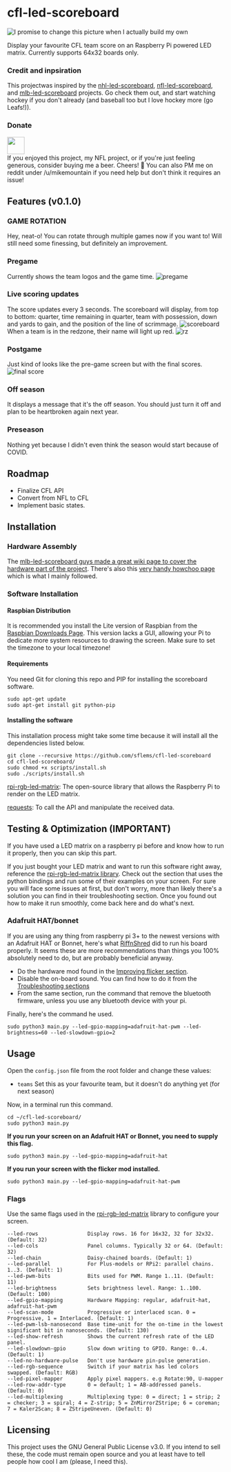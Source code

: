 # cfl-led-scoreboard

![I promise to change this picture when I actually build my own](imgs/scoreboard.jpg)

Display your favourite CFL team score on an Raspberry Pi powered LED matrix. Currently supports 64x32 boards only.

### Credit and inpsiration

This projectwas inspired by the [nhl-led-scoreboard](https://github.com/riffnshred/nhl-led-scoreboard), [nfl-led-scoreboard](https://github.com/mikemountain/nfl-led-scoreboard), and [mlb-led-scoreboard](https://github.com/MLB-LED-Scoreboard/mlb-led-scoreboard) projects. Go check them out, and start watching hockey if you don't already (and baseball too but I love hockey more (go Leafs!)).

### Donate

<a href="https://paypal.me/themikemountain/"><img src="https://github.com/andreostrovsky/donate-with-paypal/blob/master/dark.svg" height="40"></a>  
If you enjoyed this project, my NFL project, or if you're just feeling generous, consider buying me a beer. Cheers! :beers:
You can also PM me on reddit under /u/mikemountain if you need help but don't think it requires an issue!

## Features (v0.1.0)

### GAME ROTATION

Hey, neat-o! You can rotate through multiple games now if you want to! Will still need some finessing, but definitely an improvement.

### Pregame

Currently shows the team logos and the game time. ![pregame](imgs/pregame.jpg)

### Live scoring updates

The score updates every 3 seconds. The scoreboard will display, from top to bottom: quarter, time remaining in quarter, team with possession, down and yards to gain, and the position of the line of scrimmage. ![scoreboard](imgs/scoreboard.jpg) When a team is in the redzone, their name will light up red. ![rz](imgs/rz.jpg)

### Postgame

Just kind of looks like the pre-game screen but with the final scores. ![final score](imgs/postgame.jpg)

### Off season

It displays a message that it's the off season. You should just turn it off and plan to be heartbroken again next year.

### Preseason

Nothing yet because I didn't even think the season would start because of COVID.

## Roadmap

* Finalize CFL API
* Convert from NFL to CFL
* Implement basic states.

## Installation

### Hardware Assembly

The [mlb-led-scoreboard guys made a great wiki page to cover the hardware part of the project](https://github.com/MLB-LED-Scoreboard/mlb-led-scoreboard/wiki). There's also this [very handy howchoo page](https://howchoo.com/g/otvjnwy4mji/diy-raspberry-pi-nhl-scoreboard-led-panel) which is what I mainly followed.

### Software Installation

#### Raspbian Distribution

It is recommended you install the Lite version of Raspbian from the [Raspbian Downloads Page](https://www.raspberrypi.org/downloads/raspbian/). This version lacks a GUI, allowing your Pi to dedicate more system resources to drawing the screen.
Make sure to set the timezone to your local timezone!

#### Requirements

You need Git for cloning this repo and PIP for installing the scoreboard software.

```
sudo apt-get update
sudo apt-get install git python-pip
```

#### Installing the software

This installation process might take some time because it will install all the dependencies listed below.

```
git clone --recursive https://github.com/sflems/cfl-led-scoreboard
cd cfl-led-scoreboard/
sudo chmod +x scripts/install.sh
sudo ./scripts/install.sh
```

[rpi-rgb-led-matrix](https://github.com/hzeller/rpi-rgb-led-matrix/tree/master/bindings/python#building): The open-source library that allows the Raspberry Pi to render on the LED matrix.

[requests](https://requests.kennethreitz.org/en/master/): To call the API and manipulate the received data.

## Testing & Optimization (IMPORTANT)

If you have used a LED matrix on a raspberry pi before and know how to run it properly, then you can skip this part.

If you just bought your LED matrix and want to run this software right away, reference the [rpi-rgb-led-matrix library](https://github.com/hzeller/rpi-rgb-led-matrix/). Check out the section that uses the python bindings and run some of their examples on your screen. For sure you will face some issues at first, but don't worry, more than likely there's a solution you can find in their troubleshooting section.
Once you found out how to make it run smoothly, come back here and do what's next.

### Adafruit HAT/bonnet

If you are using any thing from raspberry pi 3+ to the newest versions with an Adafruit HAT or Bonnet, here's what [RiffnShred](https://github.com/riffnshred) did to run his board properly. It seems these are more recommendations than things you 100% absolutely need to do, but are probably beneficial anyway.

* Do the hardware mod found in the [Improving flicker section](https://github.com/hzeller/rpi-rgb-led-matrix#improving-flicker).
* Disable the on-board sound. You can find how to do it from the [Troubleshooting sections](https://github.com/hzeller/rpi-rgb-led-matrix#troubleshooting)
* From the same section, run the command that remove the bluetooth firmware, unless you use any bluetooth device with your pi.

Finally, here's the command he used.

```
sudo python3 main.py --led-gpio-mapping=adafruit-hat-pwm --led-brightness=60 --led-slowdown-gpio=2
```

## Usage

Open the `config.json` file from the root folder and change these values:

* ```teams``` Set this as your favourite team, but it doesn't do anything yet (for next season)

Now, in a terminal run this command.

```
cd ~/cfl-led-scoreboard/
sudo python3 main.py 
```

**If you run your screen on an Adafruit HAT or Bonnet, you need to supply this flag.**

```
sudo python3 main.py --led-gpio-mapping=adafruit-hat
```

**If you run your screen with the flicker mod installed.**

```
sudo python3 main.py --led-gpio-mapping=adafruit-hat-pwm
```

### Flags

Use the same flags used in the [rpi-rgb-led-matrix](https://github.com/hzeller/rpi-rgb-led-matrix/) library to configure your screen.

```
--led-rows                Display rows. 16 for 16x32, 32 for 32x32. (Default: 32)
--led-cols                Panel columns. Typically 32 or 64. (Default: 32)
--led-chain               Daisy-chained boards. (Default: 1)
--led-parallel            For Plus-models or RPi2: parallel chains. 1..3. (Default: 1)
--led-pwm-bits            Bits used for PWM. Range 1..11. (Default: 11)
--led-brightness          Sets brightness level. Range: 1..100. (Default: 100)
--led-gpio-mapping        Hardware Mapping: regular, adafruit-hat, adafruit-hat-pwm
--led-scan-mode           Progressive or interlaced scan. 0 = Progressive, 1 = Interlaced. (Default: 1)
--led-pwm-lsb-nanosecond  Base time-unit for the on-time in the lowest significant bit in nanoseconds. (Default: 130)
--led-show-refresh        Shows the current refresh rate of the LED panel.
--led-slowdown-gpio       Slow down writing to GPIO. Range: 0..4. (Default: 1)
--led-no-hardware-pulse   Don't use hardware pin-pulse generation.
--led-rgb-sequence        Switch if your matrix has led colors swapped. (Default: RGB)
--led-pixel-mapper        Apply pixel mappers. e.g Rotate:90, U-mapper
--led-row-addr-type       0 = default; 1 = AB-addressed panels. (Default: 0)
--led-multiplexing        Multiplexing type: 0 = direct; 1 = strip; 2 = checker; 3 = spiral; 4 = Z-strip; 5 = ZnMirrorZStripe; 6 = coreman; 7 = Kaler2Scan; 8 = ZStripeUneven. (Default: 0)
```

## Licensing

This project uses the GNU General Public License v3.0. If you intend to sell these, the code must remain open source and you at least have to tell people how cool I am (please, I need this).
